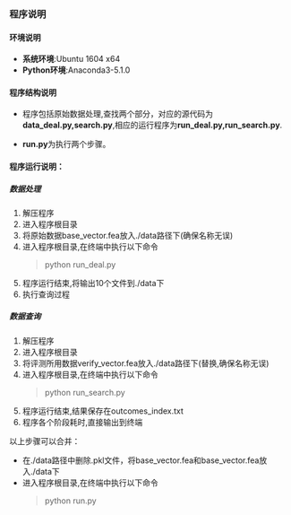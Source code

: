 ### 程序说明

#### 环境说明

- **系统环境**:Ubuntu 1604 x64
- **Python环境**:Anaconda3-5.1.0


#### 程序结构说明

- 程序包括原始数据处理,查找两个部分，对应的源代码为**data_deal.py,search.py**,相应的运行程序为**run_deal.py,run_search.py**.

- **run.py**为执行两个步骤。

#### 程序运行说明：

##### 数据处理

1. 解压程序
2. 进入程序根目录
3. 将原始数据base_vector.fea放入./data路径下(确保名称无误)
4. 进入程序根目录,在终端中执行以下命令
    >python run_deal.py
5. 程序运行结束,将输出10个文件到./data下
6. 执行查询过程

##### 数据查询

1. 解压程序
2. 进入程序根目录
3. 将评测所用数据verify_vector.fea放入./data路径下(替换,确保名称无误)
4. 进入程序根目录,在终端中执行以下命令
    >python run_search.py
5. 程序运行结束,结果保存在outcomes_index.txt
6. 程序各个阶段耗时,直接输出到终端

以上步骤可以合并：
- 在./data路径中删除.pkl文件，将base_vector.fea和base_vector.fea放入./data下
- 进入程序根目录,在终端中执行以下命令
    >python run.py